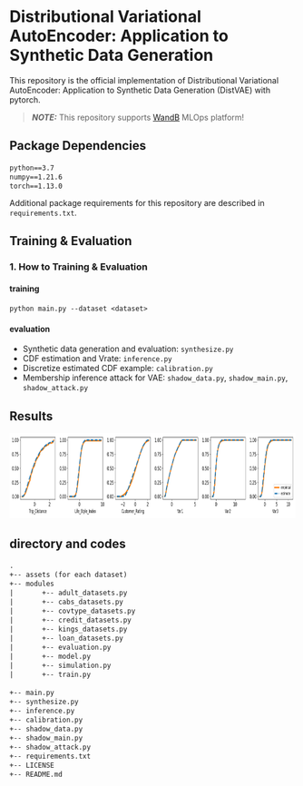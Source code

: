 # Distributional Variational AutoEncoder: Application to Synthetic Data Generation

This repository is the official implementation of Distributional Variational AutoEncoder: Application to Synthetic Data Generation (DistVAE) with pytorch. 

> **_NOTE:_** This repository supports [WandB](https://wandb.ai/site) MLOps platform!

## Package Dependencies

```setup
python==3.7
numpy==1.21.6
torch==1.13.0
```
Additional package requirements for this repository are described in `requirements.txt`.

## Training & Evaluation 

### 1. How to Training & Evaluation  

#### training
```
python main.py --dataset <dataset>
```   

#### evaluation
- Synthetic data generation and evaluation: `synthesize.py`
- CDF estimation and Vrate: `inference.py`
- Discretize estimated CDF example: `calibration.py`
- Membership inference attack for VAE: `shadow_data.py`, `shadow_main.py`, `shadow_attack.py`

## Results

<center><img  src="https://github.com/an-seunghwan/DistVAE/blob/main/assets/cabs/cabs_estimated_quantile.png?raw=true" width="800"  height="150"></center>

## directory and codes

```
.
+-- assets (for each dataset)
+-- modules 
|       +-- adult_datasets.py
|       +-- cabs_datasets.py
|       +-- covtype_datasets.py
|       +-- credit_datasets.py
|       +-- kings_datasets.py
|       +-- loan_datasets.py
|       +-- evaluation.py
|       +-- model.py
|       +-- simulation.py
|       +-- train.py

+-- main.py
+-- synthesize.py
+-- inference.py
+-- calibration.py
+-- shadow_data.py
+-- shadow_main.py
+-- shadow_attack.py
+-- requirements.txt
+-- LICENSE
+-- README.md
```